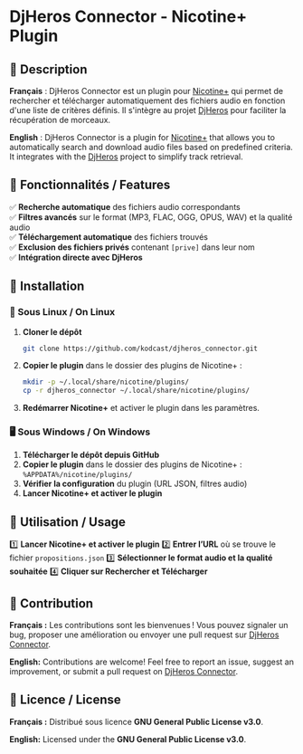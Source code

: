 # DjHeros Connector - Nicotine+ Plugin

## 📌 Description
**Français** :
DjHeros Connector est un plugin pour [Nicotine+](https://github.com/nicotine-plus/nicotine-plus) qui permet de rechercher et télécharger automatiquement des fichiers audio en fonction d'une liste de critères définis. Il s'intègre au projet [DjHeros](https://github.com/kodcast/DjHeros) pour faciliter la récupération de morceaux.

**English** :
DjHeros Connector is a plugin for [Nicotine+](https://github.com/nicotine-plus/nicotine-plus) that allows you to automatically search and download audio files based on predefined criteria. It integrates with the [DjHeros](https://github.com/kodcast/DjHeros) project to simplify track retrieval.

## 🚀 Fonctionnalités / Features
✅ **Recherche automatique** des fichiers audio correspondants  
✅ **Filtres avancés** sur le format (MP3, FLAC, OGG, OPUS, WAV) et la qualité audio  
✅ **Téléchargement automatique** des fichiers trouvés  
✅ **Exclusion des fichiers privés** contenant `[prive]` dans leur nom  
✅ **Intégration directe avec DjHeros**  

## 🔧 Installation

### 🐧 Sous Linux / On Linux
1. **Cloner le dépôt**
   ```bash
   git clone https://github.com/kodcast/djheros_connector.git
   ```
2. **Copier le plugin** dans le dossier des plugins de Nicotine+ :
   ```bash
   mkdir -p ~/.local/share/nicotine/plugins/
   cp -r djheros_connector ~/.local/share/nicotine/plugins/
   ```
3. **Redémarrer Nicotine+** et activer le plugin dans les paramètres.

### 🖥️ Sous Windows / On Windows
1. **Télécharger le dépôt depuis GitHub**
2. **Copier le plugin** dans le dossier des plugins de Nicotine+ : `%APPDATA%/nicotine/plugins/`
3. **Vérifier la configuration** du plugin (URL JSON, filtres audio)
4. **Lancer Nicotine+ et activer le plugin**

## 🎯 Utilisation / Usage
1️⃣ **Lancer Nicotine+ et activer le plugin**
2️⃣ **Entrer l’URL** où se trouve le fichier `propositions.json`
3️⃣ **Sélectionner le format audio et la qualité souhaitée**
4️⃣ **Cliquer sur Rechercher et Télécharger**

## 🤝 Contribution
**Français :**
Les contributions sont les bienvenues ! Vous pouvez signaler un bug, proposer une amélioration ou envoyer une pull request sur [DjHeros Connector](https://github.com/kodcast/djheros_connector).

**English:**
Contributions are welcome! Feel free to report an issue, suggest an improvement, or submit a pull request on [DjHeros Connector](https://github.com/kodcast/djheros_connector).

## 📜 Licence / License
**Français :**
Distribué sous licence **GNU General Public License v3.0**.

**English:**
Licensed under the **GNU General Public License v3.0**.
